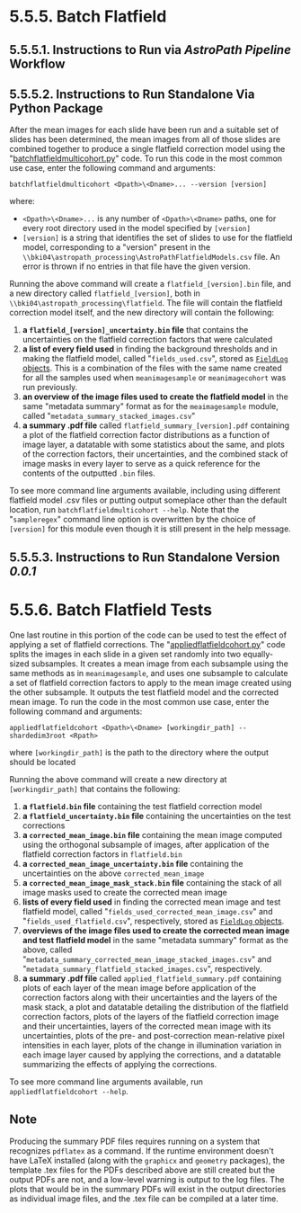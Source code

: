 # 5.5.5. Batch Flatfield

## 5.5.5.1. Instructions to Run via *AstroPath Pipeline* Workflow


## 5.5.5.2. Instructions to Run Standalone Via Python Package

After the mean images for each slide have been run and a suitable set of slides has been determined, the mean images from all of those slides are combined together to produce a single flatfield correction model using the "[batchflatfieldmulticohort.py](../batchflatfieldmulticohort.py)" code. To run this code in the most common use case, enter the following command and arguments:

`batchflatfieldmulticohort <Dpath>\<Dname>... --version [version]`

where:
- `<Dpath>\<Dname>...` is any number of `<Dpath>\<Dname>` paths, one for every root directory used in the model specified by `[version]`
- `[version]` is a string that identifies the set of slides to use for the flatfield model, corresponding to a "version" present in the `\\bki04\astropath_processing\AstroPathFlatfieldModels.csv` file. An error is thrown if no entries in that file have the given version.

Running the above command will create a `flatfield_[version].bin` file, and a new directory called `flatfield_[version]`, both in `\\bki04\astropath_processing\flatfield`. The file will contain the flatfield correction model itself, and the new directory will contain the following:
1. **a `flatfield_[version]_uncertainty.bin` file** that contains the uncertainties on the flatfield correction factors that were calculated
1. **a list of every field used** in finding the background thresholds and in making the flatfield model, called "`fields_used.csv`", stored as [`FieldLog` objects](../utilities.py#L21-L27). This is a combination of the files with the same name created for all the samples used when `meanimagesample` or `meanimagecohort` was run previously.
1. **an overview of the image files used to create the flatfield model** in the same "metadata summary" format as for the `meaimagesample` module, called "`metadata_summary_stacked_images.csv`"
1. **a summary .pdf file** called `flatfield_summary_[version].pdf` containing a plot of the flatfield correction factor distributions as a function of image layer, a datatable with some statistics about the same, and plots of the correction factors, their uncertainties, and the combined stack of image masks in every layer to serve as a quick reference for the contents of the outputted `.bin` files.

To see more command line arguments available, including using different flatfield model .csv files or putting output someplace other than the default location, run `batchflatfieldmulticohort --help`. Note that the "`sampleregex`" command line option is overwritten by the choice of `[version]` for this module even though it is still present in the help message.

## 5.5.5.3. Instructions to Run Standalone Version *0.0.1*

# 5.5.6. Batch Flatfield Tests

One last routine in this portion of the code can be used to test the effect of applying a set of flatfield corrections. The "[appliedflatfieldcohort.py](../appliedflatfieldcohort.py)" code splits the images in each slide in a given set randomly into two equally-sized subsamples. It creates a mean image from each subsample using the same methods as in `meanimagesample`, and uses one subsample to calculate a set of flatfield correction factors to apply to the mean image created using the other subsample. It outputs the test flatfield model and the corrected mean image. To run the code in the most common use case, enter the following command and arguments:

`appliedflatfieldcohort <Dpath>\<Dname> [workingdir_path] --shardedim3root <Rpath>`

where `[workingdir_path]` is the path to the directory where the output should be located

Running the above command will create a new directory at `[workingdir_path]` that contains the following:
1. **a `flatfield.bin` file** containing the test flatfield correction model
1. **a `flatfield_uncertainty.bin` file** containing the uncertainties on the test corrections
1. **a `corrected_mean_image.bin` file** containing the mean image computed using the orthogonal subsample of images, after application of the flatfield correction factors in `flatfield.bin`
1. **a `corrected_mean_image_uncertainty.bin` file** containing the uncertainties on the above `corrected_mean_image`
1. **a `corrected_mean_image_mask_stack.bin` file** containing the stack of all image masks used to create the corrected mean image
1. **lists of every field used** in finding the corrected mean image and test flatfield model, called "`fields_used_corrected_mean_image.csv`" and "`fields_used_flatfield.csv`", respectively, stored as [`FieldLog` objects](../utilities.py#L21-L27).
1. **overviews of the image files used to create the corrected mean image and test flatfield model** in the same "metadata summary" format as the above, called "`metadata_summary_corrected_mean_image_stacked_images.csv`" and "`metadata_summary_flatfield_stacked_images.csv`", respectively.
1. **a summary .pdf file** called `applied_flatfield_summary.pdf` containing plots of each layer of the mean image before application of the correction factors along with their uncertainties and the layers of the mask stack, a plot and datatable detailing the distribution of the flatfield correction factors, plots of the layers of the flatfield correction image and their uncertainties, layers of the corrected mean image with its uncertainties, plots of the pre- and post-correction mean-relative pixel intensities in each layer, plots of the change in illumination variation in each image layer caused by applying the corrections, and a datatable summarizing the effects of applying the corrections. 

To see more command line arguments available, run `appliedflatfieldcohort --help`.

## Note

Producing the summary PDF files requires running on a system that recognizes `pdflatex` as a command. If the runtime environment doesn't have LaTeX installed (along with the `graphicx` and `geometry` packages), the template .tex files for the PDFs described above are still created but the output PDFs are not, and a low-level warning is output to the log files. The plots that would be in the summary PDFs will exist in the output directories as individual image files, and the .tex file can be compiled at a later time.
